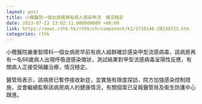 ```yaml
---
layout: post
title: 小欖醫院一個女病房再有病人感染甲流　情況穩定
date: 2023-07-23 13:02:11.000000000 +08:00
link: https://news.rthk.hk/rthk/ch/component/k2/1710146-20230723.htm
categories: rthk
---
```


小欖醫院嚴重智障科一個女病房早前有病人組群確診感染甲型流感病毒，該病房再有一名66歲病人出現呼吸道感染徵狀，測試結果對甲型流感病毒呈陽性反應，有關病人正接受隔離治療，情況穩定。

醫管局表示，該病房已暫停接收新症，並實施有限度探訪，院方加強感染控制措施，並會繼續監察該病房病人的健康情況，有關個案已呈報醫管局及衞生防護中心跟進。
